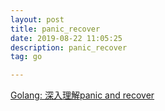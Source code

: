 ```yaml
---
layout: post
title: panic_recover
date: 2019-08-22 11:05:25
description: panic_recover
tag: go

---
```


[Golang: 深入理解panic and recover](https://ieevee.com/tech/2017/11/23/go-panic.html)